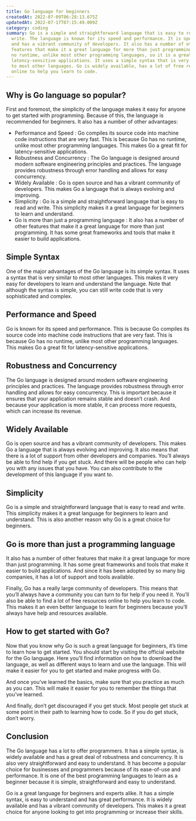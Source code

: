 ```yaml
---
title: Go language for beginners
createdAt: 2022-07-09T06:28:13.675Z
updatedAt: 2022-07-17T07:15:49.009Z
category: coding
summary: Go is a simple and straightforward language that is easy to read and
  write. The language is known for its speed and performance. It is open source
  and has a vibrant community of developers. It also has a number of other
  features that make it a great language for more than just programming. Go has
  no runtime, unlike most other programming languages, so it is a great fit for
  latency-sensitive applications. It uses a simple syntax that is very similar
  to most other languages. Go is widely available, has a lot of free resources
  online to help you learn to code.
---
```


## Why is Go language so popular?

First and foremost, the simplicity of the language makes it easy for anyone to get started with programming. Because of this, the language is recommended for beginners. It also has a number of other advantages:

- Performance and Speed : Go compiles its source code into machine code instructions that are very fast. This is because Go has no runtime, unlike most other programming languages. This makes Go a great fit for latency-sensitive applications.
- Robustness and Concurrency : The Go language is designed around modern software engineering principles and practices. The language provides robustness through error handling and allows for easy concurrency.
- Widely Available : Go is open source and has a vibrant community of developers. This makes Go a language that is always evolving and improving.
- Simplicity : Go is a simple and straightforward language that is easy to read and write. This simplicity makes it a great language for beginners to learn and understand.
- Go is more than just a programming language : It also has a number of other features that make it a great language for more than just programming. It has some great frameworks and tools that make it easier to build applications.

## Simple Syntax

One of the major advantages of the Go language is its simple syntax. It uses a syntax that is very similar to most other languages. This makes it very easy for developers to learn and understand the language.
Note that although the syntax is simple, you can still write code that is very sophisticated and complex.

## Performance and Speed

Go is known for its speed and performance. This is because Go compiles its source code into machine code instructions that are very fast. This is because Go has no runtime, unlike most other programming languages.
This makes Go a great fit for latency-sensitive applications.

## Robustness and Concurrency

The Go language is designed around modern software engineering principles and practices. The language provides robustness through error handling and allows for easy concurrency.
This is important because it ensures that your application remains stable and doesn’t crash. And because your application is more stable, it can process more requests, which can increase its revenue.

## Widely Available

Go is open source and has a vibrant community of developers. This makes Go a language that is always evolving and improving. It also means that there is a lot of support from other developers and companies.
You’ll always be able to find help if you get stuck. And there will be people who can help you with any issues that you have.
You can also contribute to the development of this language if you want to.

## Simplicity

Go is a simple and straightforward language that is easy to read and write.
This simplicity makes it a great language for beginners to learn and understand.
This is also another reason why Go is a great choice for beginners.

## Go is more than just a programming language

It also has a number of other features that make it a great language for more than just programming. It has some great frameworks and tools that make it easier to build applications.
And since it has been adopted by so many big companies, it has a lot of support and tools available.

Finally, Go has a really large community of developers. This means that you’ll always have a community you can turn to for help if you need it. You’ll also be able to find a lot of free resources online to help you learn to code.
This makes it an even better language to learn for beginners because you’ll always have help and resources available.

## How to get started with Go?

Now that you know why Go is such a great language for beginners, it’s time to learn how to get started.
You should start by visiting the official website for the Go language. Here you’ll find information on how to download the language, as well as different ways to learn and use the language.
This will make it easier for you to get started and make progress with Go.

And once you’ve learned the basics, make sure that you practice as much as you can. This will make it easier for you to remember the things that you’ve learned.

And finally, don’t get discouraged if you get stuck. Most people get stuck at some point in their path to learning how to code. So if you do get stuck, don’t worry.

## Conclusion

The Go language has a lot to offer programmers. It has a simple syntax, is widely available and has a great deal of robustness and concurrency. It is also very straightforward and easy to understand.
It has become a popular choice for businesses and programmers because of its ease-of-use and performance.
It is one of the best programming languages to learn as a beginner because it is simple, straightforward and easy to understand.

Go is a great language for beginners and experts alike. It has a simple syntax, is easy to understand and has great performance. It is widely available and has a vibrant community of developers.
This makes it a great choice for anyone looking to get into programming or increase their skills.
